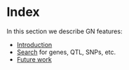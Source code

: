 # Index

In this section we describe GN features:

* [Introduction](introduction.md)
* [Search](search.md) for genes, QTL, SNPs, etc.
* [Future work](future-work.md)
